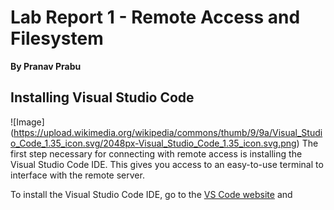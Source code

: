 # Lab Report 1 - Remote Access and Filesystem

**By Pranav Prabu**

## Installing Visual Studio Code
![Image]
(https://upload.wikimedia.org/wikipedia/commons/thumb/9/9a/Visual_Studio_Code_1.35_icon.svg/2048px-Visual_Studio_Code_1.35_icon.svg.png)
The first step necessary for connecting with remote access is installing the Visual Studio Code IDE. This gives you access to an easy-to-use terminal to interface with the remote server.

To install the Visual Studio Code IDE, go to the [VS Code website](https://code.visualstudio.com/) and 
